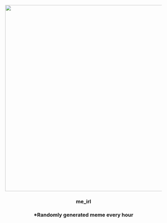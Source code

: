<p align="center">
        <img src="https://i.imgur.com/LeP7utw.jpg" width="600" height="600">
        </p>
        <h3 align="center">me_irl</h3>
        <h3 align="center">*Randomly generated meme every hour</h3>
    